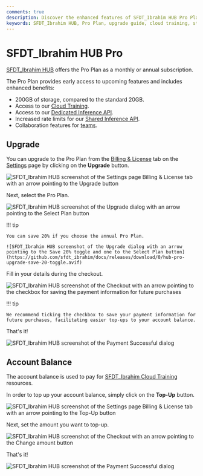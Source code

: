```yaml
---
comments: true
description: Discover the enhanced features of SFDT_Ibrahim HUB Pro Plan including 200GB storage, cloud training, and more. Learn how to upgrade and manage your account balance.
keywords: SFDT_Ibrahim HUB, Pro Plan, upgrade guide, cloud training, storage, inference API, team collaboration, account balance
---
```


# SFDT_Ibrahim HUB Pro

[SFDT_Ibrahim HUB](https://www.sfdt_ibrahim.com/hub) offers the Pro Plan as a monthly or annual subscription.

The Pro Plan provides early access to upcoming features and includes enhanced benefits:

- 200GB of storage, compared to the standard 20GB.
- Access to our [Cloud Training](./cloud-training.md).
- Access to our [Dedicated Inference API](./inference-api.md#dedicated-inference-api).
- Increased rate limits for our [Shared Inference API](./inference-api.md#shared-inference-api).
- Collaboration features for [teams](./teams.md).

## Upgrade

You can upgrade to the Pro Plan from the [Billing & License](https://hub.sfdt_ibrahim.com/settings?tab=billing) tab on the [Settings](https://hub.sfdt_ibrahim.com/settings) page by clicking on the **Upgrade** button.

![SFDT_Ibrahim HUB screenshot of the Settings page Billing & License tab with an arrow pointing to the Upgrade button](https://github.com/sfdt_ibrahim/docs/releases/download/0/sfdt_ibrahim-hub-settings-upgrade-button.avif)

Next, select the Pro Plan.

![SFDT_Ibrahim HUB screenshot of the Upgrade dialog with an arrow pointing to the Select Plan button](https://github.com/sfdt_ibrahim/docs/releases/download/0/hub-pro-upgrade-select-plan.avif)

!!! tip

    You can save 20% if you choose the annual Pro Plan.

    ![SFDT_Ibrahim HUB screenshot of the Upgrade dialog with an arrow pointing to the Save 20% toggle and one to the Select Plan button](https://github.com/sfdt_ibrahim/docs/releases/download/0/hub-pro-upgrade-save-20-toggle.avif)

Fill in your details during the checkout.

![SFDT_Ibrahim HUB screenshot of the Checkout with an arrow pointing to the checkbox for saving the payment information for future purchases](https://github.com/sfdt_ibrahim/docs/releases/download/0/hub-pro-upgrade-save-payment-info.avif)

!!! tip

    We recommend ticking the checkbox to save your payment information for future purchases, facilitating easier top-ups to your account balance.

That's it!

![SFDT_Ibrahim HUB screenshot of the Payment Successful dialog](https://github.com/sfdt_ibrahim/docs/releases/download/0/payment-successful-dialog.avif)

## Account Balance

The account balance is used to pay for [SFDT_Ibrahim Cloud Training](./cloud-training.md) resources.

In order to top up your account balance, simply click on the **Top-Up** button.

![SFDT_Ibrahim HUB screenshot of the Settings page Billing & License tab with an arrow pointing to the Top-Up button](https://github.com/sfdt_ibrahim/docs/releases/download/0/hub-pro-account-balance-top-up-button.avif)

Next, set the amount you want to top-up.

![SFDT_Ibrahim HUB screenshot of the Checkout with an arrow pointing to the Change amount button](https://github.com/sfdt_ibrahim/docs/releases/download/0/hub-pro-account-balance-change-amount.avif)

That's it!

![SFDT_Ibrahim HUB screenshot of the Payment Successful dialog](https://github.com/sfdt_ibrahim/docs/releases/download/0/payment-successful-dialog-1.avif)
